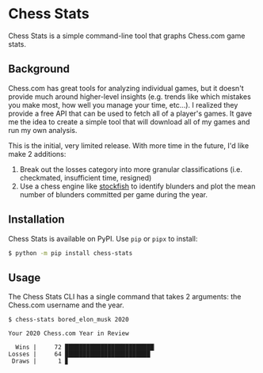 # Chess Stats
Chess Stats is a simple command-line tool that graphs Chess.com game stats.

## Background
Chess.com has great tools for analyzing individual games, but it doesn't provide
much around higher-level insights (e.g. trends like which mistakes you make
most, how well you manage your time, etc...). I realized they provide a free API
that can be used to fetch all of a player's games. It gave me the idea to create
a simple tool that will download all of my games and run my own analysis.

This is the initial, very limited release. With more time in the future, I'd
like make 2 additions:
1. Break out the losses category into more granular classifications (i.e.
   checkmated, insufficient time, resigned) 
2. Use a chess engine like [stockfish](https://pypi.org/project/stockfish/) to
   identify blunders and plot the mean number of blunders committed per game
   during the year. 

## Installation
Chess Stats is available on PyPI. Use `pip` or `pipx` to install:

```bash
$ python -m pip install chess-stats
```

## Usage 
The Chess Stats CLI has a single command that takes 2 arguments: the Chess.com
username and the year.

```text
$ chess-stats bored_elon_musk 2020

Your 2020 Chess.com Year in Review

  Wins |     72 █████████████████████████▏
Losses |     64 ████████████████████████
 Draws |      1 ▊
```

